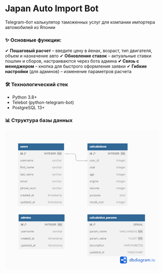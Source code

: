 
# Japan Auto Import Bot

Telegram-бот калькулятор таможенных услуг для компании импортера автомобилей из Японии

### **✨ Основные функции:**

✔ **Пошаговый расчет** – введите цену в йенах, возраст, тип двигателя, объем и назначение авто
✔ **Обновление ставок** – актуальные ставки пошлин и сборов, настраиваются через бота админа
**✔ Связь с менеджером** – кнопка для быстрого оформления заявки
✔ **Гибкие настройки** (для админов) – изменение параметров расчета

### 🛠 Технологический стек

- Python 3.8+
- Telebot (python-telegram-bot)
- PostgreSQL 13+

### 📊 Структура базы данных

![db](image/README/db.png)
